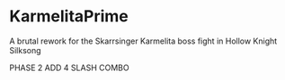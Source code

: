 # KarmelitaPrime
A brutal rework for the Skarrsinger Karmelita boss fight in Hollow Knight Silksong

PHASE 2 ADD 4 SLASH COMBO